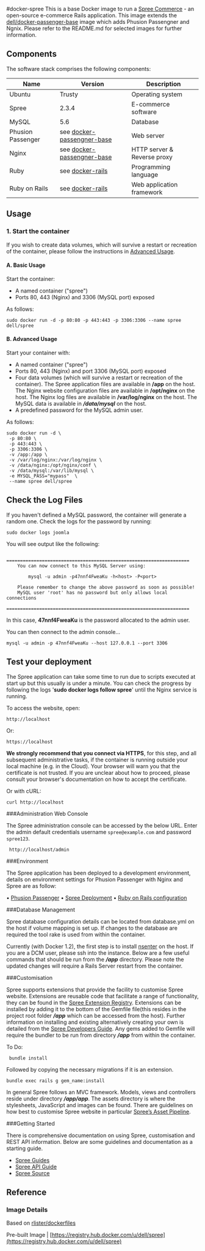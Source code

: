 #docker-spree
This is a base Docker image to run a [Spree Commerce](http://spreecommerce.com/) - an open-source e-commerce Rails application. This image extends the [dell/docker-passenger-base](https://github.com/dell-cloud-marketplace/docker-passenger-base) image which adds Phusion Passengner and Ngnix. Please refer to the README.md for selected images for further information.



## Components
The software stack comprises the following components:

Name              | Version    | Description
------------------|------------|------------------------------
Ubuntu            | Trusty             | Operating system
Spree             | 2.3.4              | E-commerce software
MySQL             | 5.6                | Database
Phusion Passenger | see [docker-passengner-base](https://github.com/dell-cloud-marketplace/docker-passenger-base/)          | Web server
Nginx             | see [docker-passengner-base](https://github.com/dell-cloud-marketplace/docker-passenger-base/)            | HTTP server & Reverse proxy
Ruby              | see [docker-rails](https://github.com/dell-cloud-marketplace/docker-rails/) | Programming language
Ruby on Rails     | see [docker-rails](https://github.com/dell-cloud-marketplace/docker-rails/)     | Web application framework

## Usage

### 1. Start the container
If you wish to create data volumes, which will survive a restart or recreation of the container, please follow the instructions in [Advanced Usage](#advanced-usage).

#### A. Basic Usage
Start the container:

* A named container ("spree")
* Ports 80, 443 (Nginx) and 3306 (MySQL port) exposed

As follows:

```no-highlight
sudo docker run -d -p 80:80 -p 443:443 -p 3306:3306 --name spree dell/spree
```

<a name="advanced-usage"></a>
#### B. Advanced Usage
Start your container with:

* A named container ("spree")
* Ports 80, 443 (Nginx) and port 3306 (MySQL port) exposed
* Four data volumes (which will survive a restart or recreation of the container). The Spree application files are available in **/app** on the host. The Nginx website configuration files are available in **/opt/nginx** on the host. The Nginx log files are available in **/var/log/nginx** on the host. The MySQL data is available in ***/data/mysql*** on the host.
* A predefined password for the MySQL admin user.

As follows:

```no-highlight
sudo docker run -d \
 -p 80:80 \
 -p 443:443 \
 -p 3306:3306 \
 -v /app:/app \
 -v /var/log/nginx:/var/log/nginx \
 -v /data/nginx:/opt/nginx/conf \
 -v /data/mysql:/var/lib/mysql \
 -e MYSQL_PASS="mypass"  \
 --name spree dell/spree
```

## Check the Log Files

If you haven't defined a MySQL password, the container will generate a random one. Check the logs for the password by running:

```no-highlight
sudo docker logs joomla
```

You will see output like the following:

```no-highlight
    ===================================================================
    You can now connect to this MySQL Server using:

        mysql -u admin -p47nnf4FweaKu -h<host> -P<port>

    Please remember to change the above password as soon as possible!
    MySQL user 'root' has no password but only allows local connections
    ===================================================================
```

In this case, **47nnf4FweaKu** is the password allocated to the admin user.

You can then connect to the admin console...

    mysql -u admin -p 47nnf4FweaKu --host 127.0.0.1 --port 3306

## Test your deployment

The Spree application can take some time to run due to scripts executed at start up but this usually is under a minute. You can check the progress by following the logs '**sudo docker logs follow spree**' until the Nginx service is running.

To access the website, open:
```no-highlight
http://localhost
```
Or:

```no-highlight
https://localhost
```

**We strongly recommend that you connect via HTTPS**, for this step, and all subsequent administrative tasks, if the container is running outside your local machine (e.g. in the Cloud). Your browser will warn you that the certificate is not trusted. If you are unclear about how to proceed, please consult your browser's documentation on how to accept the certificate.

Or with cURL:
```no-highlight
curl http://localhost
```

###Administration Web Console

The Spree administration console can be accessed by the below URL. Enter the admin default credentials username ```spree@example.com``` and password ```spree123```.

     http://localhost/admin

###Environment

The Spree application has been deployed to a development environment, details on environment settings for Phusion Passenger with Nginx and Spree are as follow:

•	[Phusion Passenger](https://www.phusionpassenger.com/documentation/Users%20guide%20Nginx.html#PassengerAppEnv)
•	[Spree Deployment](https://guides.spreecommerce.com/developer/deployment_tips.html)
•	[Ruby on Rails configuration](http://guides.rubyonrails.org/configuring.html)

###Database Management

Spree database configuration details can be located from database.yml on the host if volume mapping is set up. If changes to the database are required the tool rake is used from within the container. 

Currently (with Docker 1.2), the first step is to install [nsenter](https://github.com/jpetazzo/nsenter) on the host. If you are a DCM user, please ssh into the instance. Below are a few useful commands that should be run from the ***/app*** directory. Please note the updated changes will require a Rails Server restart from the container.

###Customisation

Spree supports extensions that provide the facility to customise Spree website. Extensions are reusable  code that facilitate a range of functionality, they can be found in the  [Spree Extension Registry](http://spreecommerce.com/extensions). Extensions can be installed by adding it to the bottom of the Gemfile file(this resides in the project root folder ***/app*** which can be accessed from the host).  Further information on installing and existing alternatively creating your own is detailed from the [Spree Developers Guide](http://guides.spreecommerce.com/developer/extensions_tutorial.html). Any gems added to Gemfile will require the bundler to be run from directory ***/app*** from within the container.

To Do:

     bundle install
     
Followed by copying the necessary migrations if it is an extension.

    bundle exec rails g gem_name:install

In general Spree follows an MVC framework. Models, views and controllers reside under directory ***/app/app***. The assets directory is where the stylesheets, JavaScript and images can be found. There are guidelines on how best to customise Spree website in particular [Spree’s Asset Pipeline](https://github.com/spree/spree-guides/blob/master/content/developer/customization/asset.markdown).

###Getting Started

There is comprehensive documentation on using Spree, customisation and REST API information. Below are some guidelines and documentation as a starting guide.

* [Spree Guides](http://guides.spreecommerce.com/)
* [Spree API Guide](http://guides.spreecommerce.com/api/)
* [Spree Source](https://github.com/spree/spree/tree/2-4-stable)



## Reference

### Image Details

Based on [rlister/dockerfiles](https://github.com/rlister/dockerfiles/tree/master/spree)

Pre-built Image   | [https://registry.hub.docker.com/u/dell/spree](https://registry.hub.docker.com/u/dell/spree) 
